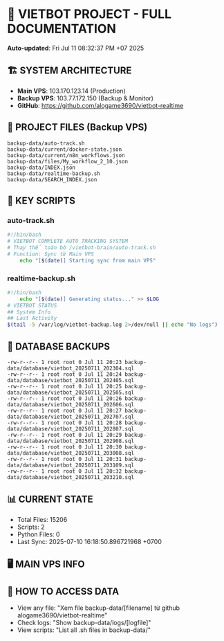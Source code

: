 # 🤖 VIETBOT PROJECT - FULL DOCUMENTATION
**Auto-updated**: Fri Jul 11 08:32:37 PM +07 2025

## 🏗️ SYSTEM ARCHITECTURE
- **Main VPS**: 103.170.123.14 (Production)
- **Backup VPS**: 103.77.172.150 (Backup & Monitor)
- **GitHub**: https://github.com/alogame3690/vietbot-realtime

## 📁 PROJECT FILES (Backup VPS)
```
backup-data/auto-track.sh
backup-data/current/docker-state.json
backup-data/current/n8n_workflows.json
backup-data/files/My_workflow_2_10.json
backup-data/INDEX.json
backup-data/realtime-backup.sh
backup-data/SEARCH_INDEX.json
```

## 🔧 KEY SCRIPTS
### auto-track.sh
```bash
#!/bin/bash
# VIETBOT COMPLETE AUTO TRACKING SYSTEM
# Thay thế toàn bộ /vietbot-brain/auto-track.sh
# Function: Sync từ Main VPS
    echo "[$(date)] Starting sync from main VPS"
```
### realtime-backup.sh
```bash
#!/bin/bash
    echo "[$(date)] Generating status..." >> $LOG
# VIETBOT STATUS
## System Info
## Last Activity
$(tail -5 /var/log/vietbot-backup.log 2>/dev/null || echo "No logs")
```

## 💾 DATABASE BACKUPS
```
-rw-r--r-- 1 root root 0 Jul 11 20:23 backup-data/database/vietbot_20250711_202304.sql
-rw-r--r-- 1 root root 0 Jul 11 20:24 backup-data/database/vietbot_20250711_202405.sql
-rw-r--r-- 1 root root 0 Jul 11 20:25 backup-data/database/vietbot_20250711_202505.sql
-rw-r--r-- 1 root root 0 Jul 11 20:26 backup-data/database/vietbot_20250711_202606.sql
-rw-r--r-- 1 root root 0 Jul 11 20:27 backup-data/database/vietbot_20250711_202707.sql
-rw-r--r-- 1 root root 0 Jul 11 20:28 backup-data/database/vietbot_20250711_202807.sql
-rw-r--r-- 1 root root 0 Jul 11 20:29 backup-data/database/vietbot_20250711_202908.sql
-rw-r--r-- 1 root root 0 Jul 11 20:30 backup-data/database/vietbot_20250711_203008.sql
-rw-r--r-- 1 root root 0 Jul 11 20:31 backup-data/database/vietbot_20250711_203109.sql
-rw-r--r-- 1 root root 0 Jul 11 20:32 backup-data/database/vietbot_20250711_203210.sql
```

## 📊 CURRENT STATE
- Total Files: 15206
- Scripts: 2
- Python Files: 0
- Last Sync: 2025-07-10 16:18:50.896721968 +0700

## 🖥️ MAIN VPS INFO


## 🚨 HOW TO ACCESS DATA
- View any file: "Xem file backup-data/[filename] từ github alogame3690/vietbot-realtime"
- Check logs: "Show backup-data/logs/[logfile]"
- View scripts: "List all .sh files in backup-data/"

